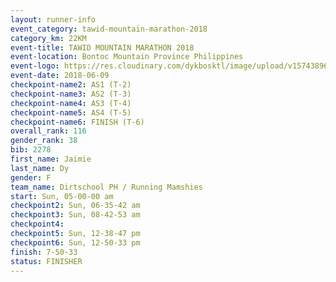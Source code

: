 ```yaml
---
layout: runner-info 
event_category: tawid-mountain-marathon-2018 
category_km: 22KM 
event-title: TAWID MOUNTAIN MARATHON 2018 
event-location: Bontoc Mountain Province Philippines 
event-logo: https://res.cloudinary.com/dykbosktl/image/upload/v1574389629/Logo/tawid2018_logo_t3op5o.png 
event-date: 2018-06-09 
checkpoint-name2: AS1 (T-2) 
checkpoint-name3: AS2 (T-3) 
checkpoint-name4: AS3 (T-4) 
checkpoint-name5: AS4 (T-5) 
checkpoint-name6: FINISH (T-6) 
overall_rank: 116
gender_rank: 38
bib: 2278
first_name: Jaimie
last_name: Dy
gender: F
team_name: Dirtschool PH / Running Mamshies
start: Sun, 05-00-00 am
checkpoint2: Sun, 06-35-42 am
checkpoint3: Sun, 08-42-53 am
checkpoint4: 
checkpoint5: Sun, 12-38-47 pm
checkpoint6: Sun, 12-50-33 pm
finish: 7-50-33
status: FINISHER
---
```

